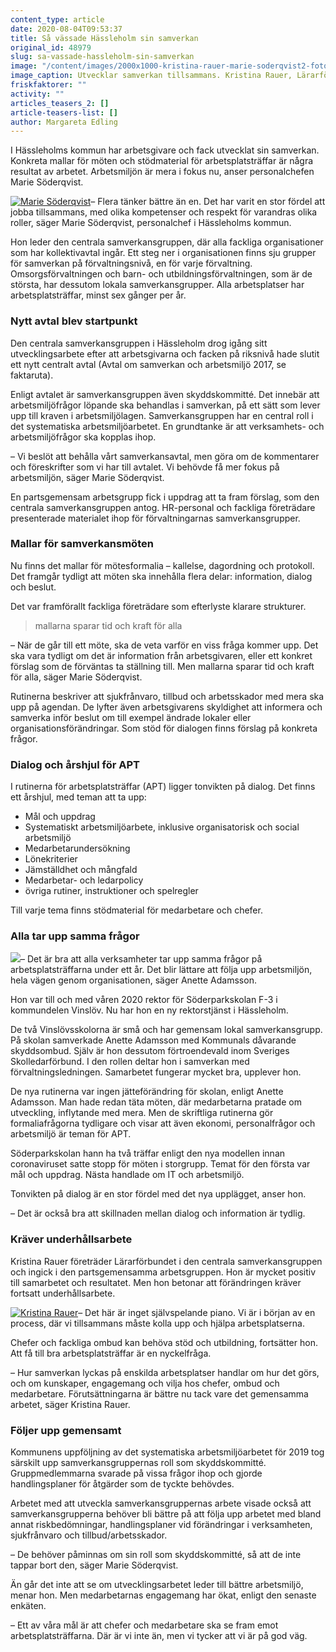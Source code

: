 ```yaml
---
content_type: article
date: 2020-08-04T09:53:37
title: Så vässade Hässleholm sin samverkan
original_id: 48979
slug: sa-vassade-hassleholm-sin-samverkan
image: "/content/images/2000x1000-kristina-rauer-marie-soderqvist2-foto-rickard-nilsson-tt.jpg"
image_caption: Utvecklar samverkan tillsammans. Kristina Rauer, Lärarförbundet och personalchefen Marie Söderqvist har varit med och tagit fram nya stöd för samverkansgrupperna i Hässleholm.
friskfaktorer: ""
activity: ""
articles_teasers_2: []
article-teasers-list: []
author: Margareta Edling
---
```


I Hässleholms kommun har arbetsgivare och fack utvecklat sin samverkan. Konkreta mallar för möten och stödmaterial för arbetsplatsträffar är några resultat av arbetet. Arbetsmiljön är mera i fokus nu, anser personalchefen Marie Söderqvist.

[![Marie Söderqvist](https://www.suntarbetsliv.se/wp-content/uploads/2020/08/200x220-marie-soderqvist-foto-rickard-nilsson-tt.jpg)](https://www.suntarbetsliv.se/wp-content/uploads/2020/08/200x220-marie-soderqvist-foto-rickard-nilsson-tt.jpg)– Flera tänker bättre än en. Det har varit en stor fördel att jobba tillsammans, med olika kompetenser och respekt för varandras olika roller, säger Marie Söderqvist, personalchef i Hässleholms kommun.

Hon leder den centrala samverkansgruppen, där alla fackliga organisationer som har kollektivavtal ingår. Ett steg ner i organisationen finns sju grupper för samverkan på förvaltningsnivå, en för varje förvaltning. Omsorgsförvaltningen och barn- och utbildningsförvaltningen, som är de största, har dessutom lokala samverkansgrupper. Alla arbetsplatser har arbetsplatsträffar, minst sex gånger per år.

### Nytt avtal blev startpunkt

Den centrala samverkansgruppen i Hässleholm drog igång sitt utvecklingsarbete efter att arbetsgivarna och facken på riksnivå hade slutit ett nytt centralt avtal (Avtal om samverkan och arbetsmiljö 2017, se faktaruta).

Enligt avtalet är samverkansgruppen även skyddskommitté. Det innebär att arbetsmiljöfrågor löpande ska behandlas i samverkan, på ett sätt som lever upp till kraven i arbetsmiljölagen. Samverkansgruppen har en central roll i det systematiska arbetsmiljöarbetet. En grundtanke är att verksamhets- och arbetsmiljöfrågor ska kopplas ihop.

– Vi beslöt att behålla vårt samverkansavtal, men göra om de kommentarer och föreskrifter som vi har till avtalet. Vi behövde få mer fokus på arbetsmiljön, säger Marie Söderqvist.

En partsgemensam arbetsgrupp fick i uppdrag att ta fram förslag, som den centrala samverkansgruppen antog. HR-personal och fackliga företrädare presenterade materialet ihop för förvaltningarnas samverkansgrupper.

### Mallar för samverkansmöten

Nu finns det mallar för mötesformalia ­– kallelse, dagordning och protokoll. Det framgår tydligt att möten ska innehålla flera delar: information, dialog och beslut.

Det var framförallt fackliga företrädare som efterlyste klarare strukturer.

> mallarna sparar tid och kraft för alla

– När de går till ett möte, ska de veta varför en viss fråga kommer upp. Det ska vara tydligt om det är information från arbetsgivaren, eller ett konkret förslag som de förväntas ta ställning till. Men mallarna sparar tid och kraft för alla, säger Marie Söderqvist.

Rutinerna beskriver att sjukfrånvaro, tillbud och arbetsskador med mera ska upp på agendan. De lyfter även arbetsgivarens skyldighet att informera och samverka inför beslut om till exempel ändrade lokaler eller organisationsförändringar. Som stöd för dialogen finns förslag på konkreta frågor.

### Dialog och årshjul för APT

I rutinerna för arbetsplatsträffar (APT) ligger tonvikten på dialog. Det finns ett årshjul, med teman att ta upp:

- Mål och uppdrag
- Systematiskt arbetsmiljöarbete, inklusive organisatorisk och social arbetsmiljö
- Medarbetarundersökning
- Lönekriterier
- Jämställdhet och mångfald
- Medarbetar- och ledarpolicy
- övriga rutiner, instruktioner och spelregler

Till varje tema finns stödmaterial för medarbetare och chefer.

### Alla tar upp samma frågor

[![](https://www.suntarbetsliv.se/wp-content/uploads/2020/07/200x220-anette-adamsson.jpg)](https://www.suntarbetsliv.se/wp-content/uploads/2020/07/200x220-anette-adamsson.jpg)– Det är bra att alla verksamheter tar upp samma frågor på arbetsplatsträffarna under ett år. Det blir lättare att följa upp arbetsmiljön, hela vägen genom organisationen, säger Anette Adamsson.

Hon var till och med våren 2020 rektor för Söderparkskolan F-3 i kommundelen Vinslöv. Nu har hon en ny rektorstjänst i Hässleholm.

De två Vinslövsskolorna är små och har gemensam lokal samverkansgrupp. På skolan samverkade Anette Adamsson med Kommunals dåvarande skyddsombud. Själv är hon dessutom förtroendevald inom Sveriges Skolledarförbund. I den rollen deltar hon i samverkan med förvaltningsledningen. Samarbetet fungerar mycket bra, upplever hon.

De nya rutinerna var ingen jätteförändring för skolan, enligt Anette Adamsson. Man hade redan täta möten, där medarbetarna pratade om utveckling, inflytande med mera. Men de skriftliga rutinerna gör formaliafrågorna tydligare och visar att även ekonomi, personalfrågor och arbetsmiljö är teman för APT.

Söderparkskolan hann ha två träffar enligt den nya modellen innan coronaviruset satte stopp för möten i storgrupp. Temat för den första var mål och uppdrag. Nästa handlade om IT och arbetsmiljö.

Tonvikten på dialog är en stor fördel med det nya upplägget, anser hon.

– Det är också bra att skillnaden mellan dialog och information är tydlig.

### Kräver underhållsarbete

Kristina Rauer företräder Lärarförbundet i den centrala samverkansgruppen och ingick i den partsgemensamma arbetsgruppen. Hon är mycket positiv till samarbetet och resultatet. Men hon betonar att förändringen kräver fortsatt underhållsarbete.

[![Kristina Rauer](https://www.suntarbetsliv.se/wp-content/uploads/2020/08/200x220-kristina-rauer-foto-rickard-nilsson-tt.jpg)](https://www.suntarbetsliv.se/wp-content/uploads/2020/08/200x220-kristina-rauer-foto-rickard-nilsson-tt.jpg)– Det här är inget självspelande piano. Vi är i början av en process, där vi tillsammans måste kolla upp och hjälpa arbetsplatserna.

Chefer och fackliga ombud kan behöva stöd och utbildning, fortsätter hon. Att få till bra arbetsplatsträffar är en nyckelfråga.

– Hur samverkan lyckas på enskilda arbetsplatser handlar om hur det görs, och om kunskaper, engagemang och vilja hos chefer, ombud och medarbetare. Förutsättningarna är bättre nu tack vare det gemensamma arbetet, säger Kristina Rauer.

### Följer upp gemensamt

Kommunens uppföljning av det systematiska arbetsmiljöarbetet för 2019 tog särskilt upp samverkansgruppernas roll som skyddskommitté. Gruppmedlemmarna svarade på vissa frågor ihop och gjorde handlingsplaner för åtgärder som de tyckte behövdes.

Arbetet med att utveckla samverkansgruppernas arbete visade också att samverkansgrupperna behöver bli bättre på att följa upp arbetet med bland annat riskbedömningar, handlingsplaner vid förändringar i verksamheten, sjukfrånvaro och tillbud/arbetsskador.

– De behöver påminnas om sin roll som skyddskommitté, så att de inte tappar bort den, säger Marie Söderqvist.

Än går det inte att se om utvecklingsarbetet leder till bättre arbetsmiljö, menar hon. Men medarbetarnas engagemang har ökat, enligt den senaste enkäten.

– Ett av våra mål är att chefer och medarbetare ska se fram emot arbetsplatsträffarna. Där är vi inte än, men vi tycker att vi är på god väg.
